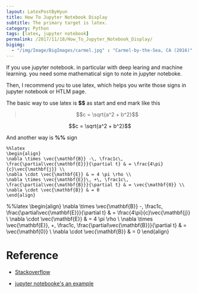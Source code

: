 ```yaml
---
layout: LatexPostByHyun
title: How To Jupyter Notebook Display 
subtitle: The primary target is latex. 
category: Python
tags: [latex, jupyter notebook]
permalink: /2017/11/18/How_To_Jupyter_Notebook_Display/
bigimg: 
  - "/img/Image/BigImages/carmel.jpg" : "Carmel-by-the-Sea, CA (2016)"
---
```


If you use jupyter notebook. in particular with deep learing and machine learning. you need some mathematical sign to note in jupyter noteboke.

Then, I recommend you to use latex, which helps you write those signs in jupyter notebook or HTLM page. 

The basic way to use latex is **$$** as start and end mark like this 

> $$c = \sqrt{a^2 + b^2}$$

$$c = \sqrt{a^2 + b^2}$$

And another way is **%%** sign

```
%%latex
\begin{align}
\nabla \times \vec{\mathbf{B}} -\, \frac1c\, \frac{\partial\vec{\mathbf{E}}}{\partial t} & = \frac{4\pi}{c}\vec{\mathbf{j}} \\
\nabla \cdot \vec{\mathbf{E}} & = 4 \pi \rho \\
\nabla \times \vec{\mathbf{E}}\, +\, \frac1c\, \frac{\partial\vec{\mathbf{B}}}{\partial t} & = \vec{\mathbf{0}} \\
\nabla \cdot \vec{\mathbf{B}} & = 0
\end{align}
```

%%latex
\begin{align}
\nabla \times \vec{\mathbf{B}} -\, \frac1c\, \frac{\partial\vec{\mathbf{E}}}{\partial t} & = \frac{4\pi}{c}\vec{\mathbf{j}} \\
\nabla \cdot \vec{\mathbf{E}} & = 4 \pi \rho \\
\nabla \times \vec{\mathbf{E}}\, +\, \frac1c\, \frac{\partial\vec{\mathbf{B}}}{\partial t} & = \vec{\mathbf{0}} \\
\nabla \cdot \vec{\mathbf{B}} & = 0
\end{align}



# Reference 

 - [Stackoverflow](https://stackoverflow.com/questions/13208286/how-to-write-latex-in-ipython-notebook)

 - [jupyter notebooke's an example](http://nbviewer.jupyter.org/github/ipython/ipython/blob/2.x/examples/Notebook/Display%20System.ipynb#LaTeX)
